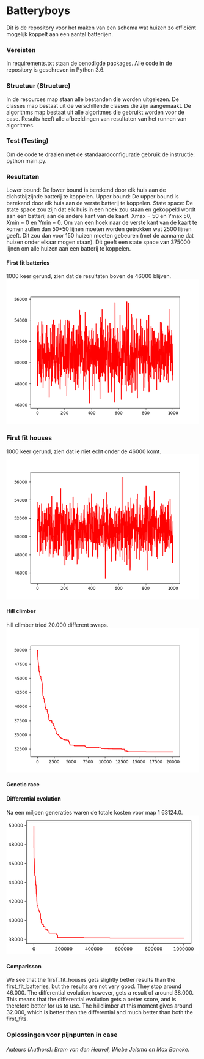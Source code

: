 # Batteryboys
Dit is de repository voor het maken van een schema wat huizen zo efficiënt mogelijk koppelt aan een aantal batterijen.

### Vereisten
In requirements.txt staan de benodigde packages. Alle code in de repository is geschreven in Python 3.6.
  
### Structuur (Structure)
In de resources map staan alle bestanden die worden uitgelezen. De classes map bestaat uit de verschillende classes die zijn aangemaakt. De algorithms map bestaat uit alle algoritmes die gebruikt worden voor de case. Results heeft alle afbeeldingen van resultaten van het runnen van algoritmes.
  
### Test (Testing)
Om de code te draaien met de standaardconfiguratie gebruik de instructie:
python main.py.

### Resultaten
Lower bound: De lower bound is berekend door elk huis aan de dichstbijzijnde batterij te koppelen.
Upper bound: De upper bound is berekend door elk huis aan de verste batterij te koppelen.
State space: De state space zou zijn dat elk huis in een hoek zou staan en gekoppeld wordt aan een batterij aan de andere kant van de kaart. Xmax = 50 en Ymax 50, Xmin = 0 en Ymin = 0. Om van een hoek naar de verste kant van de kaart te komen zullen dan 50*50 lijnen moeten worden getrokken wat 2500 lijnen geeft. Dit zou dan voor 150 huizen moeten gebeuren (met de aanname dat huizen onder elkaar mogen staan). Dit geeft een state space van 375000 lijnen om alle huizen aan een batterij te koppelen.


#### First fit batteries
1000 keer gerund, zien dat de resultaten boven de 46000 blijven.
![What is this](/results/First_fit_batteries_goede.png)

### First fit houses
1000 keer gerund, zien dat ie niet echt onder de 46000 komt.
![What is this](/results/first_fit_houses_goede.png)

#### Hill climber
hill climber tried 20.000 different swaps.
![What is this](/results/Hillclimber_try.png)

#### Genetic race

#### Differential evolution
Na een miljoen generaties waren de totale kosten voor map 1 63124.0. 
![What is this](/results/Differential_evolution_results.png)

#### Comparisson
We see that the firsT_fit_houses gets slightly better results than the first_fit_batteries, but the results are not very good.
They stop around 46.000.
The differential evolution however, gets a result of around 38.000.
This means that the differential evolution gets a better score, and is therefore better for us to use.
The hillclimber at this moment gives around 32.000, which is better than the differential and much better than both the first_fits.  

   
### Oplossingen voor pijnpunten in case

###### Auteurs (Authors): Bram van den Heuvel, Wiebe Jelsma en Max Baneke.
